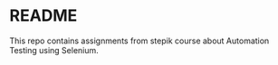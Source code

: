 # README

This repo contains assignments from stepik course about Automation Testing using Selenium.
